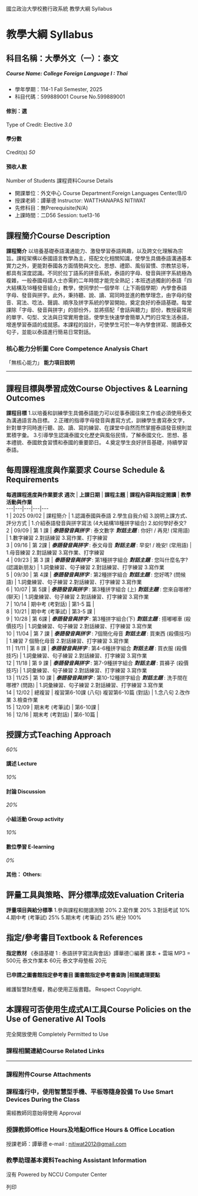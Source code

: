國立政治大學校務行政系統 教學大綱 Syllabus
# 教學大綱 Syllabus
##  科目名稱：大學外文（一）：泰文 
#####  Course Name: College Foreign Language I : Thai
  * 學年學期：114-1 Fall Semester, 2025 
  * 科目代碼：599889001 Course No.599889001


#### 修別：選
Type of Credit: Elective 
_3.0_
#### 學分數
Credit(s)
_50_
#### 預收人數
Number of Students
課程資料Course Details
  * 開課單位：外文中心 Course Department:Foreign Languages Center/B/0 
  * 授課老師：譚華德 Instructor: WATTHANAPAS NITIWAT 
  * 先修科目：無Prerequisite(N/A)
  * 上課時間：二D56 Session: tue13-16


##  課程簡介Course Description
**課程簡介**
以培養基礎泰語溝通能力、激發學習泰語興趣，以及跨文化理解為宗旨。課程架構以泰國語言教學為主，搭配文化相關知識，使學生具備泰語溝通基本實力之外，更能對泰國各方面情勢與文化、思想、禮節、風俗習慣、宗教禁忌等，都具有深度認識。不同於拉丁語系的拼音系統，泰語的字母、發音與拼字系統極為複雜，一般泰國母語人士亦需約二年時間才能完全熟記；本班透過獨創的泰語「四大結構及18種發音組合」教學，使同學於一個學年（上下兩個學期）內學會泰語字母、發音與拼字。此外，秉持聽、說、讀、寫同時並進的教學理念，由字母的發音、寫法、唸法、聲調、順序及拼字系統的學習開始，奠定良好的泰語基礎。每堂課除「字母、發音與拼字」的部份外，並將搭配「會話與聽力」部份，教授最常用的單字、句型、文法與日常實用會話，使學生快速學會簡單入門的日常生活泰語，增進學習泰語的成就感。本課程的設計，可使學生可於一年內學會拼寫、閱讀泰文句子，並能以泰語進行簡易日常對話。
###  核心能力分析圖 Core Competence Analysis Chart
「無核心能力」 
**能力項目說明**
* * *
##  課程目標與學習成效Course Objectives & Learning Outcomes 
**課程目標**
1.以培養和訓練學生具備泰語能力可以從事泰國往來工作或必須使用泰文為溝通語言為目標。
2.正確的指導字母發音與書寫方式，訓練學生書寫泰文字，針對單字同時進行聽、說、讀、寫的練習、在課堂中自然而然掌握泰語發音規則並累積字彙。
3.引導學生認識泰國文化歷史與風俗民情，了解泰國文化、思想、基本禮貌、泰國飲食習慣和泰國的重要節日。
4.奠定學生良好拼音基礎，持續學習泰語。
##  每周課程進度與作業要求 Course Schedule & Requirements
**每週課程進度與作業要求**
**週次** |  **上課日期** |  **課程主題** |  **課程內容與指定閱讀** |  **教學活動與作業**  
---|---|---|---|---  
1 |  2025 09/02 |  課程簡介 |  1.認識泰國與泰語 2.學生自我介紹 3.說明上課方式、評分方式 |  1.介紹泰語發音與拼字寫法 (4大結構18種拼字組合)  2.如何學好泰文?  
2 |  09/09 |  第 1 課 |  **_泰語發音與拼字_** : 泰文數字 **_對話主題_** : 你好! / 再見! (常用語) |  1.數字練習 2.對話練習 3.寫作業、打字練習  
3 |  09/16 |  第 2課 |  **_泰語發音與拼字_** : 泰文母音 **_對話主題_** : 早安! / 晚安! (常用語) |  1.母音練習 2.對話練習 3.寫作業、打字練習  
4 |  09/23 |  第 3 課 |  **_泰語發音與拼字_** : 第1種拼字組合 **_對話主題_** : 您叫什麼名字?  (認識新朋友) |  1.詞彙練習、句子練習 2.對話練習、打字練習 3.寫作業  
5 |  09/30 |  第 4課 |  **_泰語發音與拼字_** : 第2種拼字組合 **_對話主題_** : 您好嗎? (問候語) |  1.詞彙練習、句子練習 2.對話練習、打字練習 3.寫作業  
6 |  10/07 |  第 5課 |  **_泰語發音與拼字_** : 第3種拼字組合 (上) **_對話主題_** : 您來自哪裡? (聊天) |  1.詞彙練習、句子練習 2.對話練習、打字練習 3.寫作業  
7 |  10/14 |  期中考 (考對話) |  第1-5 篇 |   
8 |  10/21 |  期中考 (考筆試) |  第3-5 課 |   
9 |  10/28 |  第 6課 |  **_泰語發音與拼字_** : 第3種拼字組合(下) **_對話主題_** : 搭嘟嘟車 (殺價技巧) |  1.詞彙練習、句子練習 2.對話練習、打字練習 3.寫作業  
10 |  11/04 |  第 7 課 |  **_泰語發音與拼字_** : 7個簡化母音 **_對話主題_** : 買東西 (殺價技巧) |  1.練習 7 個簡化母音 2.對話練習、打字練習 3.寫作業  
11 |  11/11 |  第 8 課 |  **_泰語發音與拼字_** : 第4-6種拼字組合 **_對話主題_** : 買衣服 (殺價技巧) |  1.詞彙練習、句子練習 2.對話練習、打字練習 3.寫作業  
12 |  11/18 |  第 9 課 |  **_泰語發音與拼字_** : 第7-9種拼字組合 **_對話主題_** : 買褲子 (殺價技巧) |  1.詞彙練習、句子練習 2.對話練習、打字練習 3.寫作業  
13 |  11/25 |  第 10 課 |  **_泰語發音與拼字_** : 第10-12種拼字組合 **_對話主題_** : 洗手間在哪裡? (問路) |  1.詞彙練習、句子練習 2.對話練習、打字練習 3.寫作業  
14 |  12/02 |  總複習 |  複習第6-10課 (八句) 複習第6-10篇 (對話) |  1.念八句 2.改作業 3.檢查作業  
15 |  12/09 |  期末考 (考筆試) |  第6-10課 |   
16 |  12/16 |  期末考 (考對話) |  第6-10篇 |   
##  授課方式Teaching Approach
_60%_
####  講述 Lecture
_10%_
####  討論 Discussion
_20%_
####  小組活動 Group activity
_10%_
####  數位學習 E-learning
_0%_
####  其他： Others:
##  評量工具與策略、評分標準成效Evaluation Criteria
**評量項目與給分標準**
1.參與課程和閱讀測驗 20%
2.寫作業 20%
3.對話考試 10%
4.期中考 (考筆試) 25%
5.期末考 (考筆試) 25%
總分 100%
##  指定/參考書目Textbook & References
**指定教材**
《泰語基礎 1 : 泰語拼字寫法與會話》譚華德◎編著
課本 + 雲端 MP3 = 500元
泰文作業本 60元
泰文字母墊板 20元
####  已申請之圖書館指定參考書目  圖書館指定參考書查詢 |相關處理要點
維護智慧財產權，務必使用正版書籍。 Respect Copyright.
##  本課程可否使用生成式AI工具Course Policies on the Use of Generative AI Tools
完全開放使用 Completely Permitted to Use
###  課程相關連結Course Related Links
* * *
###  課程附件Course Attachments
###  課程進行中，使用智慧型手機、平板等隨身設備 To Use Smart Devices During the Class
需經教師同意始得使用  Approval
###  授課教師Office Hours及地點Office Hours & Office Location
授課老師：譚華德
e-mail : nitiwat2012@gmail.com
###  教學助理基本資料Teaching Assistant Information
沒有
Powered by NCCU Computer Center
  
列印
